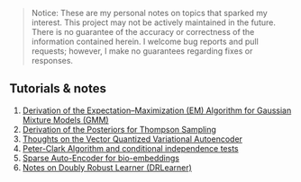 >Notice: These are my personal notes on topics that sparked my interest.
>This project may not be actively maintained in the future.
>There is no guarantee of the accuracy or correctness of the information contained herein.
>I welcome bug reports and pull requests; however, I make no guarantees regarding fixes or responses.

## Tutorials & notes
1. [Derivation of the Expectation–Maximization (EM) Algorithm for Gaussian Mixture Models (GMM)](https://github.com/pgniewko/ml_notes/tree/main/em_gmm)
2. [Derivation of the Posteriors for Thompson Sampling](https://github.com/pgniewko/ml_notes/tree/main/ts)
3. [Thoughts on the Vector Quantized Variational Autoencoder](./vqvae/)      
4. [Peter-Clark Algorithm and conditional independence tests](./pc/)
5. [Sparse Auto-Encoder for bio-embeddings](./sae/)
6. [Notes on Doubly Robust Learner (DRLearner) ](./http://drlearner/)
